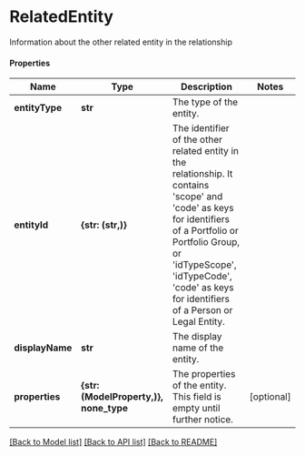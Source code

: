 # RelatedEntity

Information about the other related entity in the relationship

#### Properties
Name | Type | Description | Notes
------------ | ------------- | ------------- | -------------
**entityType** | **str** | The type of the entity. | 
**entityId** | **{str: (str,)}** | The identifier of the other related entity in the relationship. It contains &#x27;scope&#x27; and &#x27;code&#x27; as keys for identifiers of a Portfolio or Portfolio Group, or &#x27;idTypeScope&#x27;, &#x27;idTypeCode&#x27;, &#x27;code&#x27; as keys for identifiers of a Person or Legal Entity. | 
**displayName** | **str** | The display name of the entity. | 
**properties** | **{str: (ModelProperty,)}, none_type** | The properties of the entity. This field is empty until further notice. | [optional] 

[[Back to Model list]](../README.md#documentation-for-models) [[Back to API list]](../README.md#documentation-for-api-endpoints) [[Back to README]](../README.md)

